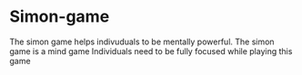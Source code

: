 # Simon-game
The simon game helps indivuduals to be mentally powerful.
The simon game is a mind game
Individuals need to be fully focused while playing this game
